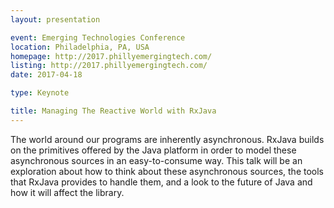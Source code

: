 ```yaml
---
layout: presentation

event: Emerging Technologies Conference
location: Philadelphia, PA, USA
homepage: http://2017.phillyemergingtech.com/
listing: http://2017.phillyemergingtech.com/
date: 2017-04-18

type: Keynote

title: Managing The Reactive World with RxJava
---
```


The world around our programs are inherently asynchronous. RxJava builds on the primitives offered by the Java platform in order to model these asynchronous sources in an easy-to-consume way. This talk will be an exploration about how to think about these asynchronous sources, the tools that RxJava provides to handle them, and a look to the future of Java and how it will affect the library.
